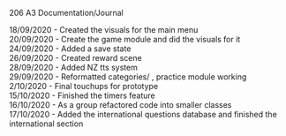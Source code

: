 206 A3 Documentation/Journal

18/09/2020 - Created the visuals for the main menu<br/>
20/09/2020 - Create the game module and did the visuals for it<br/>
24/09/2020 - Added a save state<br/>
26/09/2020 - Created reward scene<br/>
28/09/2020 - Added NZ tts system<br/>
29/09/2020 - Reformatted categories/ , practice module working<br/>
2/10/2020  - Final touchups for prototype<br/>
15/10/2020 - Finished the timers feature<br/>
16/10/2020 - As a group refactored code into smaller classes<br/>
17/10/2020 - Added the international questions database and finished the international section
